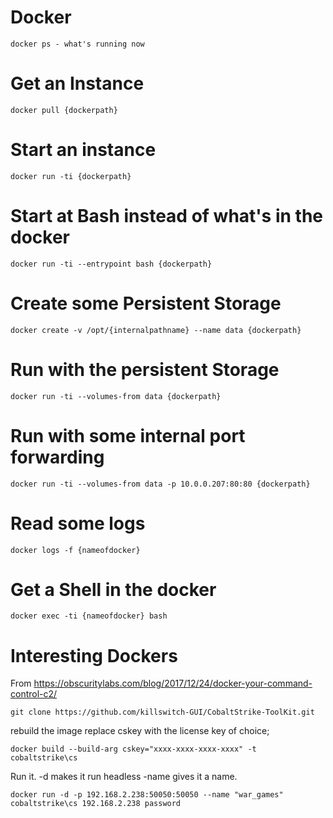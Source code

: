<!-- TITLE: Docker -->
<!-- SUBTITLE: A quick summary of Docker -->

# Docker
```
docker ps - what's running now
```
# Get an Instance
```
docker pull {dockerpath}
```

# Start an instance
```
docker run -ti {dockerpath}
```

# Start at Bash instead of what's in the docker
```
docker run -ti --entrypoint bash {dockerpath}
```

# Create some Persistent Storage
```
docker create -v /opt/{internalpathname} --name data {dockerpath}
```
# Run with the persistent Storage
```
docker run -ti --volumes-from data {dockerpath}
```

# Run with some internal port forwarding
```text
docker run -ti --volumes-from data -p 10.0.0.207:80:80 {dockerpath}
```

# Read some logs
```
docker logs -f {nameofdocker}
```

# Get a Shell in the docker
```
docker exec -ti {nameofdocker} bash
```

# Interesting Dockers
From https://obscuritylabs.com/blog/2017/12/24/docker-your-command-control-c2/ 
```
git clone https://github.com/killswitch-GUI/CobaltStrike-ToolKit.git
```

rebuild the image replace cskey with the license key of choice; 
```
docker build --build-arg cskey="xxxx-xxxx-xxxx-xxxx" -t cobaltstrike\cs
```
Run it.  -d makes it run headless -name gives it a name.
```
docker run -d -p 192.168.2.238:50050:50050 --name "war_games" cobaltstrike\cs 192.168.2.238 password
```
